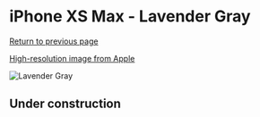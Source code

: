 # iPhone XS Max - Lavender Gray

[Return to previous page](/iphone_x)

[High-resolution image from Apple](https://store.storeimages.cdn-apple.com/8756/as-images.apple.com/is/MTFH2?wid=4500&hei=4500&fmt=png)

<div style="width: 500px"><img src="/almost_uncompressed/MTFH2.webp" alt="Lavender Gray"></div>

## Under construction
